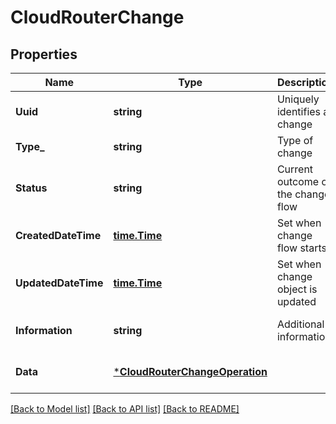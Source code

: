 # CloudRouterChange

## Properties
Name | Type | Description | Notes
------------ | ------------- | ------------- | -------------
**Uuid** | **string** | Uniquely identifies a change | [optional] [default to null]
**Type_** | **string** | Type of change | [default to null]
**Status** | **string** | Current outcome of the change flow | [optional] [default to null]
**CreatedDateTime** | [**time.Time**](time.Time.md) | Set when change flow starts | [optional] [default to null]
**UpdatedDateTime** | [**time.Time**](time.Time.md) | Set when change object is updated | [default to null]
**Information** | **string** | Additional information | [optional] [default to null]
**Data** | [***CloudRouterChangeOperation**](CloudRouterChangeOperation.md) |  | [optional] [default to null]

[[Back to Model list]](../README.md#documentation-for-models) [[Back to API list]](../README.md#documentation-for-api-endpoints) [[Back to README]](../README.md)

